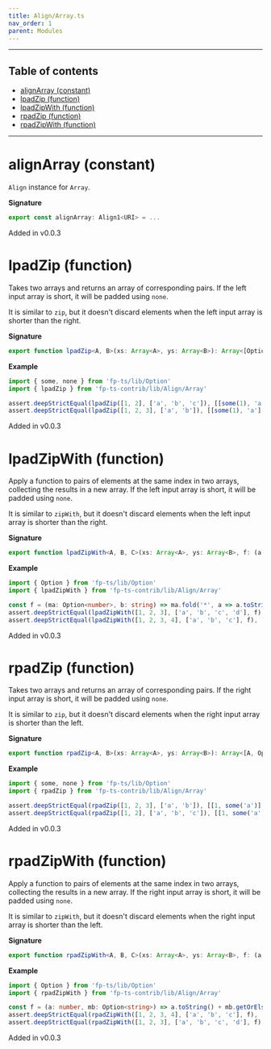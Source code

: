 ```yaml
---
title: Align/Array.ts
nav_order: 1
parent: Modules
---
```


---

<h2 class="text-delta">Table of contents</h2>

- [alignArray (constant)](#alignarray-constant)
- [lpadZip (function)](#lpadzip-function)
- [lpadZipWith (function)](#lpadzipwith-function)
- [rpadZip (function)](#rpadzip-function)
- [rpadZipWith (function)](#rpadzipwith-function)

---

# alignArray (constant)

`Align` instance for `Array`.

**Signature**

```ts
export const alignArray: Align1<URI> = ...
```

Added in v0.0.3

# lpadZip (function)

Takes two arrays and returns an array of corresponding pairs. If the left input array is short, it will be
padded using `none`.

It is similar to `zip`, but it doesn't discard elements when the left input array is shorter than the right.

**Signature**

```ts
export function lpadZip<A, B>(xs: Array<A>, ys: Array<B>): Array<[Option<A>, B]> { ... }
```

**Example**

```ts
import { some, none } from 'fp-ts/lib/Option'
import { lpadZip } from 'fp-ts-contrib/lib/Align/Array'

assert.deepStrictEqual(lpadZip([1, 2], ['a', 'b', 'c']), [[some(1), 'a'], [some(2), 'b'], [none, 'c']])
assert.deepStrictEqual(lpadZip([1, 2, 3], ['a', 'b']), [[some(1), 'a'], [some(2), 'b']])
```

Added in v0.0.3

# lpadZipWith (function)

Apply a function to pairs of elements at the same index in two arrays, collecting the results in a new array. If the
left input array is short, it will be padded using `none`.

It is similar to `zipWith`, but it doesn't discard elements when the left input array is shorter than the right.

**Signature**

```ts
export function lpadZipWith<A, B, C>(xs: Array<A>, ys: Array<B>, f: (a: Option<A>, b: B) => C): Array<C> { ... }
```

**Example**

```ts
import { Option } from 'fp-ts/lib/Option'
import { lpadZipWith } from 'fp-ts-contrib/lib/Align/Array'

const f = (ma: Option<number>, b: string) => ma.fold('*', a => a.toString()) + b
assert.deepStrictEqual(lpadZipWith([1, 2, 3], ['a', 'b', 'c', 'd'], f), ['1a', '2b', '3c', '*d'])
assert.deepStrictEqual(lpadZipWith([1, 2, 3, 4], ['a', 'b', 'c'], f), ['1a', '2b', '3c'])
```

Added in v0.0.3

# rpadZip (function)

Takes two arrays and returns an array of corresponding pairs. If the right input array is short, it will be
padded using `none`.

It is similar to `zip`, but it doesn't discard elements when the right input array is shorter than the left.

**Signature**

```ts
export function rpadZip<A, B>(xs: Array<A>, ys: Array<B>): Array<[A, Option<B>]> { ... }
```

**Example**

```ts
import { some, none } from 'fp-ts/lib/Option'
import { rpadZip } from 'fp-ts-contrib/lib/Align/Array'

assert.deepStrictEqual(rpadZip([1, 2, 3], ['a', 'b']), [[1, some('a')], [2, some('b')], [3, none]])
assert.deepStrictEqual(rpadZip([1, 2], ['a', 'b', 'c']), [[1, some('a')], [2, some('b')]])
```

Added in v0.0.3

# rpadZipWith (function)

Apply a function to pairs of elements at the same index in two arrays, collecting the results in a new array. If the
right input array is short, it will be padded using `none`.

It is similar to `zipWith`, but it doesn't discard elements when the right input array is shorter than the left.

**Signature**

```ts
export function rpadZipWith<A, B, C>(xs: Array<A>, ys: Array<B>, f: (a: A, b: Option<B>) => C): Array<C> { ... }
```

**Example**

```ts
import { Option } from 'fp-ts/lib/Option'
import { rpadZipWith } from 'fp-ts-contrib/lib/Align/Array'

const f = (a: number, mb: Option<string>) => a.toString() + mb.getOrElse('*')
assert.deepStrictEqual(rpadZipWith([1, 2, 3, 4], ['a', 'b', 'c'], f), ['1a', '2b', '3c', '4*'])
assert.deepStrictEqual(rpadZipWith([1, 2, 3], ['a', 'b', 'c', 'd'], f), ['1a', '2b', '3c'])
```

Added in v0.0.3
